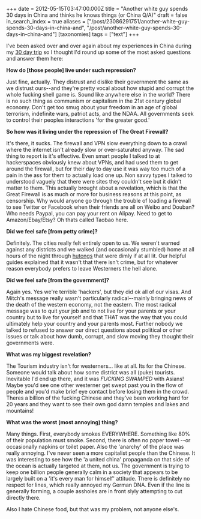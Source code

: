 +++
date = 2012-05-15T03:47:00.000Z
title = "Another white guy spends 30 days in China and thinks he knows things (or China Q/A)"
draft = false
in_search_index = true
aliases = ["/post/23086291751/another-white-guy-spends-30-days-in-china-and", "/post/another-white-guy-spends-30-days-in-china-and"]
[taxonomies]
tags = ["text"]
+++

I've been asked over and over again about my experiences in China during my [30 day trip](https://www.noisebridge.net/wiki/NoisebridgeChinaTrip2) so I thought I'd round up some of the most asked questions and answer them here:

**How do [those people] live under such repression?**

<!-- more -->

Just fine, actually. They distrust and dislike their government the same as we distrust ours--and they're pretty vocal about how stupid and corrupt the whole fucking shell game is. Sound like anywhere else in the world? There is no such thing as communism or capitalism in the 21st century global economy. Don't get too smug about your freedom in an age of global terrorism, indefinite wars, patriot acts, and the NDAA. All governments seek to control their peoples interactions 'for the greater good.'

**So  how was it living under the repression of The Great Firewall?**

It's there, it sucks. The firewall and VPN slow everything down to a crawl where the internet isn't already slow or over-saturated anyway. The sad thing to report is it's effective. Even smart people I talked to at hackerspaces obviously knew about VPNs, and had used them to get around the firewall, but for their day to day use it was way too much of a pain in the ass for them to actually load one up. Non savvy types I talked to understood vaguely that there were sites they couldn't see but it didn't matter to them. This actually brought about a revelation, which is that the Great Firewall is as much or more for business reasons at this point, as censorship. Why would anyone go through the trouble of loading a firewall to see Twitter or Facebook when their friends are all on Weibo and Douban? Who needs Paypal, you can pay your rent on Alipay. Need to get to Amazon/Ebay/Etsy? Oh thats called Taobao here.

**Did we feel safe [from petty crime]?**

Definitely. The cities really felt entirely open to us. We weren't warned against any districts and we walked (and occasionally stumbled) home at all hours of the night through [hutongs](http://en.wikipedia.org/wiki/Hutong) that were dimly if at all lit. Our helpful guides explained that it wasn't that there isn't crime, but for whatever reason everybody prefers to leave Westerners the hell alone.

**Did we feel safe [from the government]?**

Again yes. Yes we're terrible 'hackers', but they did ok all of our visas. And Mitch's message really wasn't particularly radical--mainly bringing news of the death of the western economy, not the eastern. The most radical message was to quit your job and to not live for your parents or your country but to live for yourself and that THAT was the way that you could ultimately help your country and your parents most. Further nobody we talked to refused to answer our direct questions about political or other issues or talk about how dumb, corrupt, and slow moving they thought their governments were.

**What was my biggest revelation?**

The Tourism industry isn't for westerners... like at all. Its for the Chinese. Someone would talk about how some district was all (puke) tourists. Inevitable I'd end up there, and it was *FUCKING SWAMPED* with Asians! Maybe you'd see one other westerner get swept past you in the flow of people and you'd make brief eye contact before losing them in the crowd. Theres a billion of the fucking Chinese and they've been working hard for 20 years and they want to see their own god damn temples and lakes and mountains!

**What was the worst (most annoying) thing?**

Many things. First, everybody smokes EVERYWHERE. Something like 80% of their population must smoke. Second, there is often no paper towel --or occasionally napkins or toilet paper. Also the 'anarchy' of the place was really annoying. I've never seen a more capitalist people than the Chinese. It was interesting to see how the 'a united china' propaganda on that side of the ocean is actually targeted at them, not us. The government is trying to keep one billion people generally calm in a society that appears to be largely built on a 'it's every man for himself' attitude. There is definitely no respect for lines, which really annoyed my German DNA. Even if the line is generally forming, a couple assholes are in front slyly attempting to cut directly there.

Also I hate Chinese food, but that was my problem, not anyone else's.
